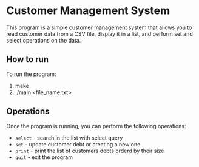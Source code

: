 # Customer Management System

This program is a simple customer management system that allows you to read customer data from a CSV file, display it in a list, and perform set and select operations on the data.

## How to run

To run the program:

1. make
2. ./main <file_name.txt>


## Operations

Once the program is running, you can perform the following operations:

- `select` - search in the list with select query
- `set`    - update customer debt or creating a new one
- `print`  - print the list of customers debts orderd by their size
- `quit`   - exit the program
